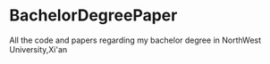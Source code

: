 # BachelorDegreePaper
All the code and papers regarding my bachelor degree in NorthWest University,Xi'an

